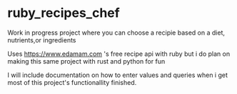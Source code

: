 # ruby_recipes_chef

Work in progress project where you can choose a recipie based on a diet, nutrients,or ingredients

Uses https://www.edamam.com 's free recipe api with ruby but i do plan on making this same project with rust and python for fun

I will include documentation on how to enter values and queries when i get most of this project's functionallity finished.
